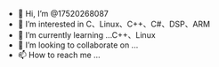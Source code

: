 - 👋 Hi, I’m @17520268087
- 👀 I’m interested in C、Linux、C++、C#、DSP、ARM
- 🌱 I’m currently learning ...C++、Linux
- 💞️ I’m looking to collaborate on ...
- 📫 How to reach me ...

<!---
17520268087/17520268087 is a ✨ special ✨ repository because its `README.md` (this file) appears on your GitHub profile.
You can click the Preview link to take a look at your changes.
--->
